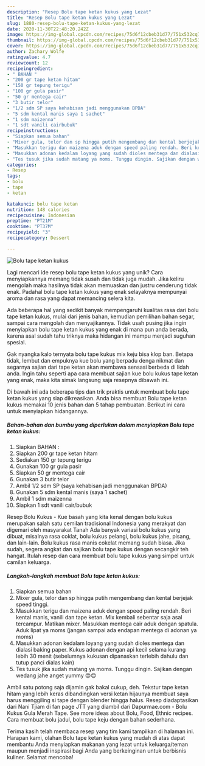 ```yaml
---
description: "Resep Bolu tape ketan kukus yang Lezat"
title: "Resep Bolu tape ketan kukus yang Lezat"
slug: 1880-resep-bolu-tape-ketan-kukus-yang-lezat
date: 2020-11-30T22:48:20.242Z
image: https://img-global.cpcdn.com/recipes/75d6f12cbeb31d77/751x532cq70/bolu-tape-ketan-kukus-foto-resep-utama.jpg
thumbnail: https://img-global.cpcdn.com/recipes/75d6f12cbeb31d77/751x532cq70/bolu-tape-ketan-kukus-foto-resep-utama.jpg
cover: https://img-global.cpcdn.com/recipes/75d6f12cbeb31d77/751x532cq70/bolu-tape-ketan-kukus-foto-resep-utama.jpg
author: Zachary Wolfe
ratingvalue: 4.7
reviewcount: 12
recipeingredient:
- " BAHAN "
- "200 gr tape ketan hitam"
- "150 gr tepung terigu"
- "100 gr gula pasir"
- "50 gr mentega cair"
- "3 butir telor"
- "1/2 sdm SP saya kehabisan jadi menggunakan BPDA"
- "5 sdm kental manis saya 1 sachet"
- "1 sdm maizenna"
- "1 sdt vanili cairbubuk"
recipeinstructions:
- "Siapkan semua bahan"
- "Mixer gula, telor dan sp hingga putih mengembang dan kental berjejak speed tinggi."
- "Masukkan terigu dan maizena aduk dengan speed paling rendah. Beri kental manis, vanili dan tape ketan. Mix kembali sebentar saja asal tercampur. Matikan mixer. Masukkan mentega cair aduk dengan spatula. Aduk lipat ya moms (jangan sampai ada endapan mentega di adonan ya moms)"
- "Masukkan adonan kedalam loyang yang sudah dioles mentega dan dialasi baking paper. Kukus adonan dengan api kecil selama kurang lebih 30 menit (sebelumnya kukusan dipanaskan terlebih dahulu dan tutup panci dialas kain)"
- "Tes tusuk jika sudah matang ya moms. Tunggu dingin. Sajikan dengan wedang jahe anget yummy 😍😍"
categories:
- Resep
tags:
- bolu
- tape
- ketan

katakunci: bolu tape ketan 
nutrition: 148 calories
recipecuisine: Indonesian
preptime: "PT21M"
cooktime: "PT37M"
recipeyield: "3"
recipecategory: Dessert

---
```



![Bolu tape ketan kukus](https://img-global.cpcdn.com/recipes/75d6f12cbeb31d77/751x532cq70/bolu-tape-ketan-kukus-foto-resep-utama.jpg)

Lagi mencari ide resep bolu tape ketan kukus yang unik? Cara menyiapkannya memang tidak susah dan tidak juga mudah. Jika keliru mengolah maka hasilnya tidak akan memuaskan dan justru cenderung tidak enak. Padahal bolu tape ketan kukus yang enak selayaknya mempunyai aroma dan rasa yang dapat memancing selera kita.

Ada beberapa hal yang sedikit banyak mempengaruhi kualitas rasa dari bolu tape ketan kukus, mulai dari jenis bahan, kemudian pemilihan bahan segar, sampai cara mengolah dan menyajikannya. Tidak usah pusing jika ingin menyiapkan bolu tape ketan kukus yang enak di mana pun anda berada, karena asal sudah tahu triknya maka hidangan ini mampu menjadi suguhan spesial.

Gak nyangka kalo ternyata bolu tape kukus mix keju bisa klop ban. Betapa tidak, lembut dan empuknya kue bolu yang berpadu denga nikmat dan segarnya sajian dari tape ketan akan membawa sensasi berbeda di lidah anda. Ingin tahu seperti apa cara membuat sajian kue bolu kukus tape ketan yang enak, maka kita simak langsung saja resepnya dibawah ini.


Di bawah ini ada beberapa tips dan trik praktis untuk membuat bolu tape ketan kukus yang siap dikreasikan. Anda bisa membuat Bolu tape ketan kukus memakai 10 jenis bahan dan 5 tahap pembuatan. Berikut ini cara untuk menyiapkan hidangannya.

<!--inarticleads1-->

##### Bahan-bahan dan bumbu yang diperlukan dalam menyiapkan Bolu tape ketan kukus:

1. Siapkan  BAHAN :
1. Siapkan 200 gr tape ketan hitam
1. Sediakan 150 gr tepung terigu
1. Gunakan 100 gr gula pasir
1. Siapkan 50 gr mentega cair
1. Gunakan 3 butir telor
1. Ambil 1/2 sdm SP (saya kehabisan jadi menggunakan BPDA)
1. Gunakan 5 sdm kental manis (saya 1 sachet)
1. Ambil 1 sdm maizenna
1. Siapkan 1 sdt vanili cair/bubuk


Resep Bolu Kukus - Kue basah yang kita kenal dengan bolu kukus merupakan salah satu cemilan tradisional Indonesia yang merakyat dan digemari oleh masyarakat Tanah Ada banyak variasi bolu kukus yang dibuat, misalnya rasa coklat, bolu kukus pelangi, bolu kukus jahe, pisang, dan lain-lain. Bolu kukus rasa manis cokelat memang sudah biasa. Jika sudah, segera angkat dan sajikan bolu tape kukus dengan secangkir teh hangat. Itulah resep dan cara membuat bolu tape kukus yang simpel untuk camilan keluarga. 

<!--inarticleads2-->

##### Langkah-langkah membuat Bolu tape ketan kukus:

1. Siapkan semua bahan
1. Mixer gula, telor dan sp hingga putih mengembang dan kental berjejak speed tinggi.
1. Masukkan terigu dan maizena aduk dengan speed paling rendah. Beri kental manis, vanili dan tape ketan. Mix kembali sebentar saja asal tercampur. Matikan mixer. Masukkan mentega cair aduk dengan spatula. Aduk lipat ya moms (jangan sampai ada endapan mentega di adonan ya moms)
1. Masukkan adonan kedalam loyang yang sudah dioles mentega dan dialasi baking paper. Kukus adonan dengan api kecil selama kurang lebih 30 menit (sebelumnya kukusan dipanaskan terlebih dahulu dan tutup panci dialas kain)
1. Tes tusuk jika sudah matang ya moms. Tunggu dingin. Sajikan dengan wedang jahe anget yummy 😍😍


Ambil satu potong saja dijamin gak bakal cukup, deh. Tekstur tape ketan hitam yang lebih keras dibandingkan versi ketan hijaunya membuat saya harus menggiling si tape dengan blender hingga halus. Resep diadaptasikan dari Nani Tjiam di fan page JTT yang diambil dari Dapurmae.com - Bolu Kukus Gula Merah Tape. See more ideas about Bolu, Food, Ethnic recipes. Cara membuat bolu jadul, bolu tape keju dengan bahan sederhana. 

Terima kasih telah membaca resep yang tim kami tampilkan di halaman ini. Harapan kami, olahan Bolu tape ketan kukus yang mudah di atas dapat membantu Anda menyiapkan makanan yang lezat untuk keluarga/teman maupun menjadi inspirasi bagi Anda yang berkeinginan untuk berbisnis kuliner. Selamat mencoba!
